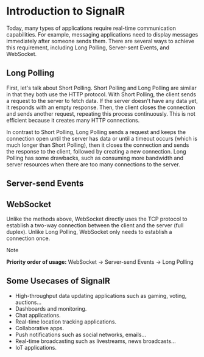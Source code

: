 
# Introduction to SignalR

Today, many types of applications require real-time communication capabilities. For example, messaging applications need to display messages immediately after someone sends them. There are several ways to achieve this requirement, including Long Polling, Server-sent Events, and WebSocket.

## Long Polling

First, let's talk about Short Polling. Short Polling and Long Polling are similar in that they both use the HTTP protocol. With Short Polling, the client sends a request to the server to fetch data. If the server doesn't have any data yet, it responds with an empty response. Then, the client closes the connection and sends another request, repeating this process continuously. This is not efficient because it creates many HTTP connections.

In contrast to Short Polling, Long Polling sends a request and keeps the connection open until the server has data or until a timeout occurs (which is much longer than Short Polling), then it closes the connection and sends the response to the client, followed by creating a new connection. Long Polling has some drawbacks, such as consuming more bandwidth and server resources when there are too many connections to the server.

## Server-send Events

## WebSocket

Unlike the methods above, WebSocket directly uses the TCP protocol to establish a two-way connection between the client and the server (full duplex). Unlike Long Polling, WebSocket only needs to establish a connection once.

> [!NOTE]
> **Priority order of usage:** WebSocket $\rightarrow$ Server-send Events $\rightarrow$  Long Polling

## Some Usecases of SignalR

- High-throughput data updating applications such as gaming, voting, auctions...
- Dashboards and monitoring.
- Chat applications.
- Real-time location tracking applications.
- Collaborative apps.
- Push notifications such as social networks, emails...
- Real-time broadcasting such as livestreams, news broadcasts...
- IoT applications.